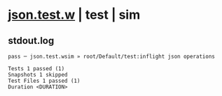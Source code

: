 # [json.test.w](../../../../../../tests/sdk_tests/fs/json.test.w) | test | sim

## stdout.log
```log
pass ─ json.test.wsim » root/Default/test:inflight json operations

Tests 1 passed (1)
Snapshots 1 skipped
Test Files 1 passed (1)
Duration <DURATION>
```

